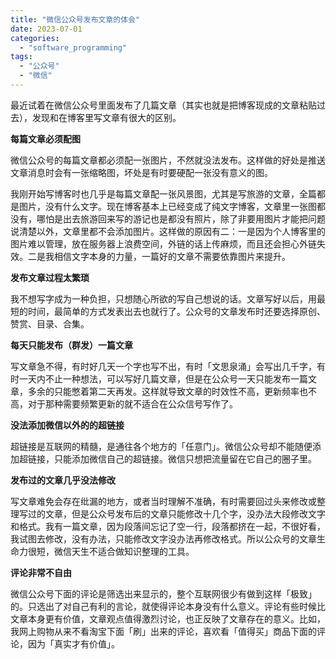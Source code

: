```yaml
---
title: "微信公众号发布文章的体会"
date: 2023-07-01
categories: 
  - "software_programming"
tags: 
  - "公众号"
  - "微信"
---
```


最近试着在微信公众号里面发布了几篇文章（其实也就是把博客现成的文章粘贴过去），发现和在博客里写文章有很大的区别。

**每篇文章必须配图**

微信公众号的每篇文章都必须配一张图片，不然就没法发布。这样做的好处是推送文章消息时会有一张缩略图，坏处是有时要硬配一张没有意义的图。

我刚开始写博客时也几乎是每篇文章配一张风景图，尤其是写旅游的文章，全篇都是图片，没有什么文字。现在博客基本上已经变成了纯文字博客，文章里一张图都没有，哪怕是出去旅游回来写的游记也是都没有照片，除了非要用图片才能把问题说清楚以外，文章里都不会添加图片。这样做的原因有二：一是因为个人博客里的图片难以管理，放在服务器上浪费空间，外链的话上传麻烦，而且还会担心外链失效。二是我相信文字本身的力量，一篇好的文章不需要依靠图片来提升。

**发布文章过程太繁琐**

我不想写字成为一种负担，只想随心所欲的写自己想说的话。文章写好以后，用最短的时间，最简单的方式发表出去也就行了。公众号的文章发布时还要选择原创、赞赏、目录、合集。

**每天只能发布（群发）一篇文章**

写文章急不得，有时好几天一个字也写不出，有时「文思泉涌」会写出几千字，有时一天内不止一种想法，可以写好几篇文章，但是在公众号一天只能发布一篇文章，多余的只能憋着第二天再发。这样就导致文章的时效性不高，更新频率也不高，对于那种需要频繁更新的就不适合在公众信号写作了。

**没法添加微信以外的的超链接**

超链接是互联网的精髓，是通往各个地方的「任意门」。微信公众号却不能随便添加超链接，只能添加微信自己的超链接。微信只想把流量留在它自己的圈子里。

**发布过的文章几乎没法修改**

写文章难免会存在纰漏的地方，或者当时理解不准确，有时需要回过头来修改或整理写过的文章，但是公众号发布后的文章只能修改十几个字，没办法大段修改文字和格式。我有一篇文章，因为段落间忘记了空一行，段落都挤在一起，不很好看，我试图去修改，没有办法，只能修改文字没办法再修改格式。所以公众号的文章生命力很短，微信天生不适合做知识整理的工具。

**评论非常不自由**

微信公众号下面的评论是筛选出来显示的，整个互联网很少有做到这样「极致」的。只选出了对自己有利的言论，就使得评论本身没有什么意义。评论有些时候比文章本身更有价值，文章观点值得激烈讨论，也正反映了文章存在的意义。比如，我网上购物从来不看淘宝下面「刷」出来的评论，喜欢看「值得买」商品下面的评论，因为「真实才有价值」。
